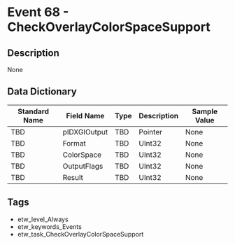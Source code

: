 # Event 68 - CheckOverlayColorSpaceSupport

## Description
None

## Data Dictionary
|Standard Name|Field Name|Type|Description|Sample Value|
|---|---|---|---|---|
|TBD|pIDXGIOutput|TBD|Pointer|None|None|
|TBD|Format|TBD|UInt32|None|None|
|TBD|ColorSpace|TBD|UInt32|None|None|
|TBD|OutputFlags|TBD|UInt32|None|None|
|TBD|Result|TBD|UInt32|None|None|

## Tags
* etw_level_Always
* etw_keywords_Events
* etw_task_CheckOverlayColorSpaceSupport